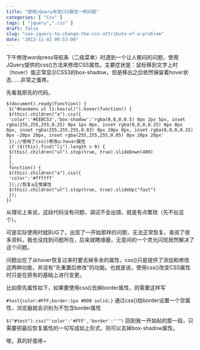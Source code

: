 ```yaml
---
title: "使用jQuery改变CSS属性一例问题"
categories: [ "Css" ]
tags: [ "jquery",".css" ]
draft: false
slug: "use-jquery-to-change-the-css-attribute-of-a-problem"
date: "2013-11-02 09:53:00"
---
```


下午修改wordpress导航条（二级菜单）时遇到一个让人郁闷的问题，使用JQuery提供的css()方法来修改CSS属性。主要症状是：鼠标移到文字上时（hover）能正常显示CSS3的box-shadow，但是移出之后依然保留着hover状态……非常之蛋疼。


<!--more-->


先看我原先的代码。

    $(document).ready(function() {
     $("#navmenu ul li:has(ul)").hover(function() {
     $(this).children("a").css({
     'color':'#EEBC53','box-shadow':'rgba(0,0,0,0.5) 0px 2px 5px, inset rgba(255,255,255,0.25) 0px 1px 0px, inset rgba(0,0,0,0.25) 0px 0px 0px, inset rgba(255,255,255,0.03) 0px 20px 0px, inset rgba(0,0,0,0.15) 0px -20px 20px, inset rgba(255,255,255,0.05) 0px 20px 20px'
     });//使用了css()修改a:hover属性
     if ($(this).find("li").length > 0) {
     $(this).children("ul").stop(true, true).slideDown(400)
     }
     },
     function() {
     $(this).children("a").css({
     'color':'#ffffff'
     });//恢复a正常属性
     $(this).children("ul").stop(true, true).slideUp("fast")
     });
    })

从理论上来说，这段代码没有问题，调试不会出错，就是有点繁琐（先不扯这个）。

可是实际使用时就BUG了，出现了一开始那样的问题，无法正常恢复。查阅了很多资料，我也没找到问题所在，后来就瞎琢磨，无意间的一个灵光闪现居然解决了这个问题。

问题出在了从hover恢复过来时要去掉多余的属性，css()只是提供了添加和修改这两种功能，并没有“先重置后修改”的功能。也就是说，使用css()改变CSS属性时只是在原有的基础上进行变更。

比如原先属性如下，如果要使用css()去掉border属性，则需要这样写

`#test{color:#FFF;border:1px #000 solid;}`
通过css()给border设置一个空属性，浏览器就会识别为不包含border属性

`$("#test").css("'color':'#FFF','border':''")`
回到我一开始贴的那一段，只需要把最后恢复属性的一句写成如上形式，则可以去掉box-shadow属性。

唉，真的好蛋疼~